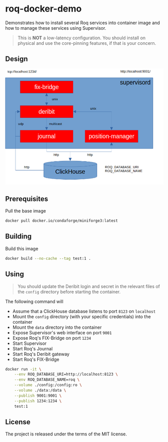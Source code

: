 # roq-docker-demo

Demonstrates how to install several Roq services into container image and how to manage these services using Supervisor.

> This is **NOT** a low-latency configuration.
> You should install on physical and use the core-pinning features, if that is your concern.


## Design

![Design](/static/images/docker.png)


## Prerequisites

Pull the base image

```bash
docker pull docker.io/condaforge/miniforge3:latest
```


## Building

Build this image

```bash
docker build --no-cache --tag test:1 .
```


## Using

> You should update the Deribit login and secret in the relevant files of the `config` directory before starting the container.

The following command will

* Assume that a ClickHouse database listens to port `8123` on `localhost`
* Mount the `config` directory (with your specific credentials) into the container
* Mount the `data` directory into the container
* Expose Supervisor's web interface on port `9001`
* Expose Roq's FIX-Bridge on port `1234`
* Start Supervisor
* Start Roq's Journal
* Start Roq's Deribit gateway
* Start Roq's FIX-Bridge

```bash
docker run -it \
    --env ROQ_DATABASE_URI=http://localhost:8123 \
    --env ROQ_DATABASE_NAME=roq \
    --volume ./config:/config:ro \
    --volume ./data:/data \
    --publish 9001:9001 \
    --publish 1234:1234 \
    test:1
```


## License

The project is released under the terms of the MIT license.
